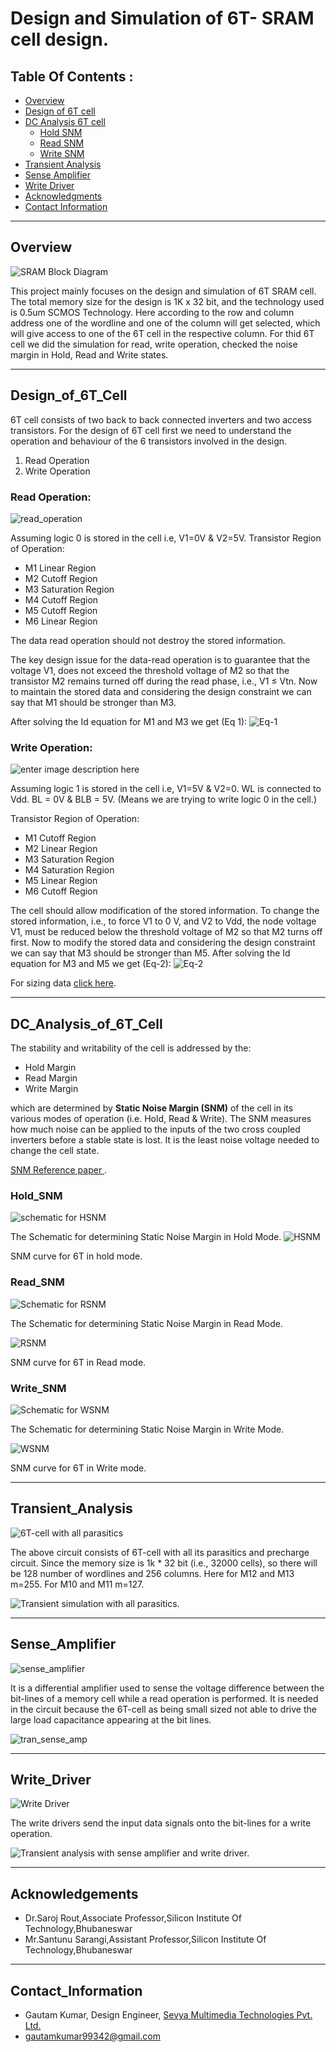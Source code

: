 
#  Design and Simulation of 6T- SRAM cell design. 
## Table Of Contents :
 - [Overview](#Overview)
 - [Design of 6T cell](#Design_of_6T_Cell)
 - [DC Analysis 6T cell](#DC_Analysis_of_6T_Cell)
     - [Hold SNM](#Hold_SNM)
     - [Read SNM](#Read_SNM)
     - [Write SNM](#Write_SNM)
 - [Transient Analysis](#Transient_Analysis)
 - [Sense Amplifier](#Sense_Amplifier)
 - [Write Driver](#Write_Driver)
 - [Acknowledgments](#Acknowledgements)
 - [Contact Information](#Contact_Information)
 
---
## Overview


![SRAM Block Diagram](https://github.com/gautam19499/6T-SRAM_cell_design/blob/main/images/block_diagram_new.jpeg)


This project mainly focuses on the design and simulation of 6T SRAM cell.
The total memory size for the design is 1K x 32 bit, and the technology used is 0.5um SCMOS Technology. 
Here according to the row and column address one of the wordline and one of the column will get selected, which will give access to one of the 6T cell in the respective column. For thid 6T cell we did the simulation for read, write operation, checked the noise margin in Hold, Read and Write states.

---
## Design_of_6T_Cell
6T cell consists of two back to back connected inverters and two access transistors. For the design of 6T cell first we need to understand the operation and behaviour of the 6 transistors involved in the design. 
 1. Read Operation
 2. Write Operation

### Read Operation:

![read_operation](https://github.com/gautam19499/6T-SRAM_cell_design/blob/main/images/read_operation-Page-1.jpg)

Assuming logic 0 is stored in the cell i.e, V1=0V & V2=5V.
Transistor Region of Operation:

-   M1  Linear Region  
-   M2  Cutoff Region
-   M3  Saturation Region
-   M4  Cutoff Region
-   M5  Cutoff Region
-   M6  Linear Region

The data read operation should not destroy the stored information.

The key design issue for the data-read operation is to guarantee that the voltage V1, does not exceed the threshold voltage of M2 so that the transistor M2 remains turned off during the read phase, i.e., V1 ≤ Vtn.
Now to maintain the stored data and considering the design constraint we can say that M1 should be stronger than M3.

After solving the Id equation for M1 and M3 we get (Eq 1):
![Eq-1](https://github.com/gautam19499/6-T-SRAM-cell-design/blob/main/images/Eq-1.jpeg)

### Write Operation:

![enter image description here](https://github.com/gautam19499/6T-SRAM_cell_design/blob/main/images/write_operation-Page-2.jpg)

Assuming logic 1 is stored in the cell i.e, V1=5V & V2=0.
WL is connected to Vdd.
BL = 0V & BLB = 5V. (Means we are trying to write logic 0 in the cell.)

Transistor Region of Operation:

-   M1  Cutoff Region
-   M2  Linear Region
-   M3  Saturation Region
-   M4  Saturation Region
-   M5  Linear Region
-   M6  Cutoff Region

The cell should allow modification of the stored information.
To change the stored information, i.e., to force V1 to 0 V, and V2 to Vdd, the
node voltage V1, must be reduced below  the threshold voltage of M2 so that M2 turns off first.
Now to modify the stored data and considering the design constraint we can say that M3 should be stronger than M5.
After solving the Id equation for M3 and M5 we get (Eq-2):
![Eq-2](https://github.com/gautam19499/6-T-SRAM-cell-design/blob/main/images/Eq-2.jpeg)

For sizing data [click here](https://github.com/gautam19499/6T-SRAM_cell_design/blob/main/docs/6T_sizing.pdf).

---
## DC_Analysis_of_6T_Cell
The stability and writability of the cell is addressed by the:
 - Hold Margin
 - Read Margin
 - Write Margin
 
 which are determined by **Static Noise Margin (SNM)** of the cell in its various modes of operation (i.e. Hold, Read & Write).
 The SNM measures how much noise can be applied to the inputs of the two cross coupled inverters before a stable state is lost.
 It is the least noise voltage needed to change the cell state.
 
[SNM Reference paper ](https://github.com/gautam19499/6-T-SRAM-cell-design/blob/main/docs/SNM.pdf).

### Hold_SNM

![schematic for HSNM](https://github.com/gautam19499/6T-SRAM_cell_design/blob/main/images/Schematic_HSNM.jpeg)

The Schematic for determining Static Noise Margin in Hold Mode.
 ![HSNM](https://github.com/gautam19499/6-T-SRAM-cell-design/blob/main/images/HSNM.jpeg) 

SNM curve for 6T in hold mode.



### Read_SNM

![Schematic for RSNM](https://github.com/gautam19499/6T-SRAM_cell_design/blob/main/images/Schematic_RSNM.jpeg)

The Schematic for determining Static Noise Margin in Read Mode.

![RSNM](https://github.com/gautam19499/6-T-SRAM-cell-design/blob/main/images/RSNM.jpeg)

SNM curve for 6T in Read mode.

### Write_SNM

![Schematic for WSNM](https://github.com/gautam19499/6T-SRAM_cell_design/blob/main/images/Schematic_WSNM.jpeg)

The Schematic for determining Static Noise Margin in Write Mode.

![WSNM](https://github.com/gautam19499/6-T-SRAM-cell-design/blob/main/images/WSNM.jpeg)

SNM curve for 6T in Write mode.

---
## Transient_Analysis

![6T-cell with all parasitics](https://github.com/gautam19499/6T-SRAM_cell_design/blob/main/images/6T-cell_parasitics_new.jpeg)

The above circuit consists of 6T-cell with all its parasitics and precharge circuit. Since the memory size is 1k * 32 bit  (i.e., 32000 cells), so there will be 128 number of wordlines and 256 columns.
Here for M12 and M13  m=255. 
For M10 and M11 m=127.


![Transient simulation with all parasitics.](https://github.com/gautam19499/6T-SRAM_cell_design/blob/main/images/tran_with_parasitics.jpeg)   


---
## Sense_Amplifier

![sense_amplifier](https://github.com/gautam19499/6T-SRAM_cell_design/blob/main/images/sense_amp.jpeg)

It is a differential amplifier used to sense the voltage difference between the bit-lines of a memory cell while a read operation is performed. It is needed in the circuit because the 6T-cell as being small sized not able to drive the large load capacitance appearing at the bit lines.


![tran_sense_amp](https://github.com/gautam19499/6T-SRAM_cell_design/blob/main/images/tran_sense_amp.jpeg)


---
## Write_Driver

![Write Driver](https://github.com/gautam19499/6T-SRAM_cell_design/blob/main/images/write_driver.jpeg)


The write drivers send the input data signals onto the bit-lines for a write operation.


![Transient analysis with sense amplifier and write driver.](https://github.com/gautam19499/6T-SRAM_cell_design/blob/main/images/tran_write_driver.jpeg)


---
## Acknowledgements

 -   Dr.Saroj Rout,Associate Professor,Silicon Institute Of Technology,Bhubaneswar
-   Mr.Santunu Sarangi,Assistant Professor,Silicon Institute Of Technology,Bhubaneswar

---
## Contact_Information

 - Gautam Kumar, Design Engineer, [Sevya Multimedia Technologies Pvt. Ltd.](https://sevyamultimedia.com/)
 - gautamkumar99342@gmail.com




